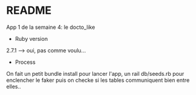 # README

App 1 de la semaine 4: le docto_like

* Ruby version

2.7.1 --> oui, pas comme voulu...

* Process

On fait un petit bundle install pour lancer l'app, un rail db/seeds.rb pour enclencher le faker puis on checke si les tables communiquent bien entre elles..




